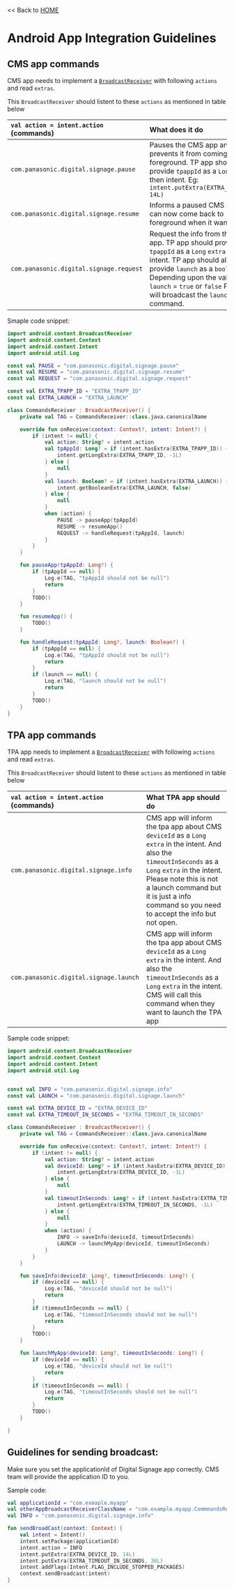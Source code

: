 << Back to [HOME](README.md)

# Android App Integration Guidelines

## CMS app commands

CMS app needs to implement a [`BroadcastReceiver`](https://developer.android.com/reference/android/content/BroadcastReceiver) with following `actions` and read `extras`.

This `BroadcastReceiver` should listent to these `actions` as mentioned in table below

|  `val action = intent.action`	(commands) |   What does it do	|
| :-- | :-- |
| `com.panasonic.digital.signage.pause` | Pauses the CMS app and prevents it from coming to foreground. TP app should provide `tpappId` as a `Long` `extra` in then intent. Eg: `intent.putExtra(EXTRA_TPAPP_ID, 14L)` |
| `com.panasonic.digital.signage.resume` | Informs a paused CMS app that it can now come back to foreground when it wants to. 
| `com.panasonic.digital.signage.request` | Request the info from the PDS app. TP app should provide `tpappId` as a `Long` `extra` in then intent. TP app should also provide `launch` as a `boolean` extra. Depending upon the value of `launch` = `true` or `false` PDS app will broadcast the `launch` or `info` command. |

Smaple code snippet:
```kotlin
import android.content.BroadcastReceiver
import android.content.Context
import android.content.Intent
import android.util.Log

const val PAUSE = "com.panasonic.digital.signage.pause"
const val RESUME = "com.panasonic.digital.signage.resume"
const val REQUEST = "com.panasonic.digital.signage.request"

const val EXTRA_TPAPP_ID = "EXTRA_TPAPP_ID"
const val EXTRA_LAUNCH = "EXTRA_LAUNCH"

class CommandsReceiver : BroadcastReceiver() {
    private val TAG = CommandsReceiver::class.java.canonicalName

    override fun onReceive(context: Context?, intent: Intent?) {
        if (intent != null) {
            val action: String? = intent.action
            val tpAppId: Long? = if (intent.hasExtra(EXTRA_TPAPP_ID)) {
                intent.getLongExtra(EXTRA_TPAPP_ID, -1L)
            } else {
                null
            }
            val launch: Boolean? = if (intent.hasExtra(EXTRA_LAUNCH)) {
                intent.getBooleanExtra(EXTRA_LAUNCH, false)
            } else {
                null
            }
            when (action) {
                PAUSE -> pauseApp(tpAppId)
                RESUME -> resumeApp()
                REQUEST -> handleRequest(tpAppId, launch)
            }
        }
    }

    fun pauseApp(tpAppId: Long?) {
        if (tpAppId == null) {
            Log.e(TAG, "tpAppId should not be null")
            return
        }
        TODO()
    }

    fun resumeApp() {
        TODO()
    }

    fun handleRequest(tpAppId: Long?, launch: Boolean?) {
        if (tpAppId == null) {
            Log.e(TAG, "tpAppId should not be null")
            return
        }
        if (launch == null) {
            Log.e(TAG, "launch should not be null")
            return
        }
        TODO()
    }
}
```

## TPA app commands

TPA app needs to implement a [`BroadcastReceiver`](https://developer.android.com/reference/android/content/BroadcastReceiver) with following `actions` and read `extras`.

This `BroadcastReceiver` should listent to these `actions` as mentioned in table below

| `val action = intent.action` (commands) |  What TPA app should do	|
| :-- | :-- |
| `com.panasonic.digital.signage.info` | CMS app will inform the tpa app about CMS `deviceId` as a `Long` `extra` in the intent. And  also the `timeoutInSeconds` as a `Long` `extra` in the intent. Please note this is not a launch command but it is just a info command so you need to accept the info but not open. |
| `com.panasonic.digital.signage.launch` | CMS app will inform the tpa app about CMS `deviceId` as a `Long` `extra` in the intent. And  also the `timeoutInSeconds` as a `Long` `extra` in the intent. CMS will call this command when they want to launch the TPA app |

Sample code snippet:

```kotlin
import android.content.BroadcastReceiver
import android.content.Context
import android.content.Intent
import android.util.Log


const val INFO = "com.panasonic.digital.signage.info"
const val LAUNCH = "com.panasonic.digital.signage.launch"

const val EXTRA_DEVICE_ID = "EXTRA_DEVICE_ID"
const val EXTRA_TIMEOUT_IN_SECONDS = "EXTRA_TIMEOUT_IN_SECONDS"

class CommandsReceiver : BroadcastReceiver() {
    private val TAG = CommandsReceiver::class.java.canonicalName

    override fun onReceive(context: Context?, intent: Intent?) {
        if (intent != null) {
            val action: String? = intent.action
            val deviceId: Long? = if (intent.hasExtra(EXTRA_DEVICE_ID)) {
                intent.getLongExtra(EXTRA_DEVICE_ID, -1L)
            } else {
                null
            }
            val timeoutInSeconds: Long? = if (intent.hasExtra(EXTRA_TIMEOUT_IN_SECONDS)) {
                intent.getLongExtra(EXTRA_TIMEOUT_IN_SECONDS, -1L)
            } else {
                null
            }
            when (action) {
                INFO -> saveInfo(deviceId, timeoutInSeconds)
                LAUNCH -> launchMyApp(deviceId, timeoutInSeconds)
            }
        }
    }

    fun saveInfo(deviceId: Long?, timeoutInSeconds: Long?) {
        if (deviceId == null) {
            Log.e(TAG, "deviceId should not be null")
            return
        }
        if (timeoutInSeconds == null) {
            Log.e(TAG, "timeoutInSeconds should not be null")
            return
        }
        TODO()
    }

    fun launchMyApp(deviceId: Long?, timeoutInSeconds: Long?) {
        if (deviceId == null) {
            Log.e(TAG, "deviceId should not be null")
            return
        }
        if (timeoutInSeconds == null) {
            Log.e(TAG, "timeoutInSeconds should not be null")
            return
        }
        TODO()
    }

}
```

## Guidelines for sending broadcast:

Make sure you set the applicationId of Digital Signage app correctly. CMS team will provide the application ID to you.

Sample code:
```kotlin
val applicationId = "com.exmaple.myapp"
val otherAppBroadcastReceiverClassName = "com.example.myapp.CommmandsReceiver"
val INFO = "com.panasonic.digital.signage.info"

fun sendBroadCast(context: Context) {
    val intent = Intent()
    intent.setPackage(applicationId)
    intent.action = INFO
    intent.putExtra(EXTRA_DEVICE_ID, 14L)
    intent.putExtra(EXTRA_TIMEOUT_IN_SECONDS, 30L)
    intent.addFlags(Intent.FLAG_INCLUDE_STOPPED_PACKAGES)
    context.sendBroadcast(intent)
}
```
